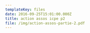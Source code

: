 ```yaml
---
templateKey: files
date: 2016-09-25T15:01:00.000Z
title: action assos icpe p2
file: /img/action-assos-partie-2.pdf
---
```

